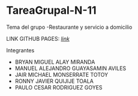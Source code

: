 # TareaGrupal-N-11
Tema del grupo
-Restaurante y servicio a domicilio

LINK GITHUB PAGES: [*link*](https://jairmonse.github.io/TareaGrupal-N-11/)

Integrantes
- BRYAN MIGUEL ALAY MIRANDA
- MANUEL ALEJANDRO GUAYASAMIN AVILES
- JAIR MICHAEL MONSERRATE TOTOY
- RONNY JAVIER QUIJIJE TOALA
- PAULO CESAR RODRIGUEZ GOYES
